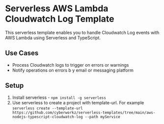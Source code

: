 <!--
title: 'AWS Cloudwatch Example (NodeJS & Typescript)'
description: 'This template demonstrates how to setup a AWS Lambda Cloudwatch Log event with Typescript.'
platform: AWS
language: TypeScript
authorLink: 'https://github.com/cyberworkz/serverless-templates'
authorName: 'Haiko van der Schaaf'
-->
# Serverless AWS Lambda Cloudwatch Log Template

This serverless template enables you to handle Cloudwatch Log events with AWS Lambda using Serverless and TypeScript.

## Use Cases
- Process Cloudwatch logs to trigger on errors or warnings
- Notify operations on errors b y email or messaging platform

## Setup
1. Install serverless - ```npm install -g serverless```
2. Use serverless to create a project with template-url. For example
   ```serverless create --template-url https://github.com/cyberworkz/serverless-templates/tree/main/aws-nodejs-typescript-cloudwatch-log --path myService```



